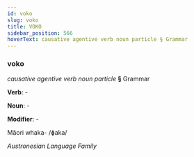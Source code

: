 ```yaml
---
id: voko
slug: voko
title: VOKO
sidebar_position: 566
hoverText: causative agentive verb noun particle § Grammar
---
```


### voko

*causative agentive verb noun particle* **§** Grammar

**Verb**: -

**Noun**: -

**Modifier**: -

Māori whaka- /ɸaka/

*Austronesian Language Family*